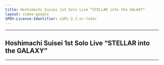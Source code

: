 ```yaml
---
title: Hoshimachi Suisei 1st Solo Live “STELLAR into the GALAXY”
layout: video-google
SPDX-License-Identifier: LGPL-2.1-or-later
---
```


---

## Hoshimachi Suisei 1st Solo Live “STELLAR into the GALAXY”

<div class="container">
  <video-js id="my-video" class="vjs-fluid vjs-layout-medium" controls preload="auto" poster="/assets/images/suisei1.png">
    <source src="https://xx58j-my.sharepoint.com/:v:/g/personal/peekaboo_xx58j_onmicrosoft_com/Ecso233kRYFLikrLl3qOH9EBM6eNOUvDJYx8Os7kISiemg?download=1" type="video/mp4"/>
  </video-js>
</div>

---
